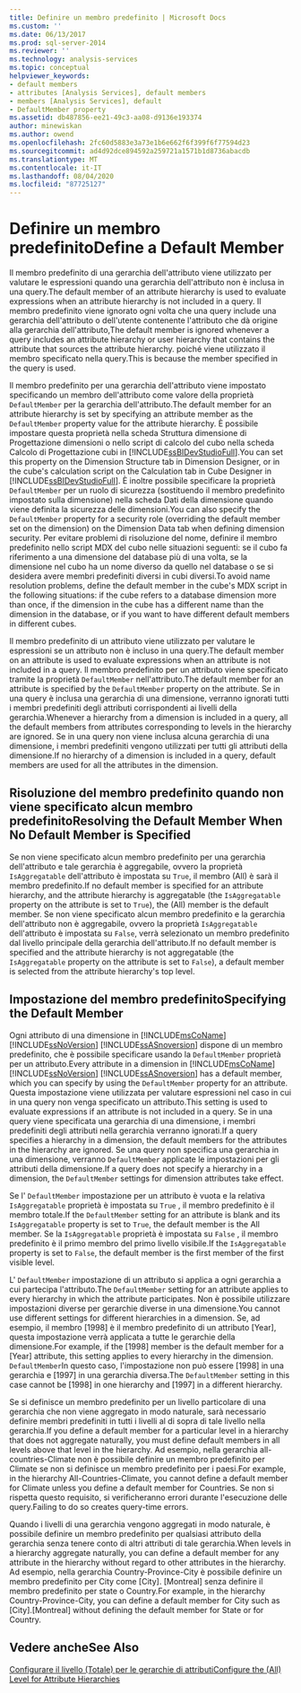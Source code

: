 ```yaml
---
title: Definire un membro predefinito | Microsoft Docs
ms.custom: ''
ms.date: 06/13/2017
ms.prod: sql-server-2014
ms.reviewer: ''
ms.technology: analysis-services
ms.topic: conceptual
helpviewer_keywords:
- default members
- attributes [Analysis Services], default members
- members [Analysis Services], default
- DefaultMember property
ms.assetid: db487856-ee21-49c3-aa08-d9136e193374
author: minewiskan
ms.author: owend
ms.openlocfilehash: 2fc60d5883e3a73e1b6e662f6f399f6f77594d23
ms.sourcegitcommit: ad4d92dce894592a259721a1571b1d8736abacdb
ms.translationtype: MT
ms.contentlocale: it-IT
ms.lasthandoff: 08/04/2020
ms.locfileid: "87725127"
---
```

# <a name="define-a-default-member"></a><span data-ttu-id="04d16-102">Definire un membro predefinito</span><span class="sxs-lookup"><span data-stu-id="04d16-102">Define a Default Member</span></span>
  <span data-ttu-id="04d16-103">Il membro predefinito di una gerarchia dell'attributo viene utilizzato per valutare le espressioni quando una gerarchia dell'attributo non è inclusa in una query.</span><span class="sxs-lookup"><span data-stu-id="04d16-103">The default member of an attribute hierarchy is used to evaluate expressions when an attribute hierarchy is not included in a query.</span></span> <span data-ttu-id="04d16-104">Il membro predefinito viene ignorato ogni volta che una query include una gerarchia dell'attributo o dell'utente contenente l'attributo che dà origine alla gerarchia dell'attributo,</span><span class="sxs-lookup"><span data-stu-id="04d16-104">The default member is ignored whenever a query includes an attribute hierarchy or user hierarchy that contains the attribute that sources the attribute hierarchy.</span></span> <span data-ttu-id="04d16-105">poiché viene utilizzato il membro specificato nella query.</span><span class="sxs-lookup"><span data-stu-id="04d16-105">This is because the member specified in the query is used.</span></span>  
  
 <span data-ttu-id="04d16-106">Il membro predefinito per una gerarchia dell'attributo viene impostato specificando un membro dell'attributo come valore della proprietà `DefaultMember` per la gerarchia dell'attributo.</span><span class="sxs-lookup"><span data-stu-id="04d16-106">The default member for an attribute hierarchy is set by specifying an attribute member as the `DefaultMember` property value for the attribute hierarchy.</span></span> <span data-ttu-id="04d16-107">È possibile impostare questa proprietà nella scheda Struttura dimensione di Progettazione dimensioni o nello script di calcolo del cubo nella scheda Calcolo di Progettazione cubi in [!INCLUDE[ssBIDevStudioFull](../../includes/ssbidevstudiofull-md.md)].</span><span class="sxs-lookup"><span data-stu-id="04d16-107">You can set this property on the Dimension Structure tab in Dimension Designer, or in the cube's calculation script on the Calculation tab in Cube Designer in [!INCLUDE[ssBIDevStudioFull](../../includes/ssbidevstudiofull-md.md)].</span></span> <span data-ttu-id="04d16-108">È inoltre possibile specificare la proprietà `DefaultMember` per un ruolo di sicurezza (sostituendo il membro predefinito impostato sulla dimensione) nella scheda Dati della dimensione quando viene definita la sicurezza delle dimensioni.</span><span class="sxs-lookup"><span data-stu-id="04d16-108">You can also specify the `DefaultMember` property for a security role (overriding the default member set on the dimension) on the Dimension Data tab when defining dimension security.</span></span> <span data-ttu-id="04d16-109">Per evitare problemi di risoluzione del nome, definire il membro predefinito nello script MDX del cubo nelle situazioni seguenti: se il cubo fa riferimento a una dimensione del database più di una volta, se la dimensione nel cubo ha un nome diverso da quello nel database o se si desidera avere membri predefiniti diversi in cubi diversi.</span><span class="sxs-lookup"><span data-stu-id="04d16-109">To avoid name resolution problems, define the default member in the cube's MDX script in the following situations: if the cube refers to a database dimension more than once, if the dimension in the cube has a different name than the dimension in the database, or if you want to have different default members in different cubes.</span></span>  
  
 <span data-ttu-id="04d16-110">Il membro predefinito di un attributo viene utilizzato per valutare le espressioni se un attributo non è incluso in una query.</span><span class="sxs-lookup"><span data-stu-id="04d16-110">The default member on an attribute is used to evaluate expressions when an attribute is not included in a query.</span></span> <span data-ttu-id="04d16-111">Il membro predefinito per un attributo viene specificato tramite la proprietà `DefaultMember` nell'attributo.</span><span class="sxs-lookup"><span data-stu-id="04d16-111">The default member for an attribute is specified by the `DefaultMember` property on the attribute.</span></span> <span data-ttu-id="04d16-112">Se in una query è inclusa una gerarchia di una dimensione, verranno ignorati tutti i membri predefiniti degli attributi corrispondenti ai livelli della gerarchia.</span><span class="sxs-lookup"><span data-stu-id="04d16-112">Whenever a hierarchy from a dimension is included in a query, all the default members from attributes corresponding to levels in the hierarchy are ignored.</span></span> <span data-ttu-id="04d16-113">Se in una query non viene inclusa alcuna gerarchia di una dimensione, i membri predefiniti vengono utilizzati per tutti gli attributi della dimensione.</span><span class="sxs-lookup"><span data-stu-id="04d16-113">If no hierarchy of a dimension is included in a query, default members are used for all the attributes in the dimension.</span></span>  
  
## <a name="resolving-the-default-member-when-no-default-member-is-specified"></a><span data-ttu-id="04d16-114">Risoluzione del membro predefinito quando non viene specificato alcun membro predefinito</span><span class="sxs-lookup"><span data-stu-id="04d16-114">Resolving the Default Member When No Default Member is Specified</span></span>  
 <span data-ttu-id="04d16-115">Se non viene specificato alcun membro predefinito per una gerarchia dell'attributo e tale gerarchia è aggregabile, ovvero la proprietà `IsAggregatable` dell'attributo è impostata su `True`, il membro (All) è sarà il membro predefinito.</span><span class="sxs-lookup"><span data-stu-id="04d16-115">If no default member is specified for an attribute hierarchy, and the attribute hierarchy is aggregatable (the `IsAggregatable` property on the attribute is set to `True`), the (All) member is the default member.</span></span> <span data-ttu-id="04d16-116">Se non viene specificato alcun membro predefinito e la gerarchia dell'attributo non è aggregabile, ovvero la proprietà `IsAggregatable` dell'attributo è impostata su `False`, verrà selezionato un membro predefinito dal livello principale della gerarchia dell'attributo.</span><span class="sxs-lookup"><span data-stu-id="04d16-116">If no default member is specified and the attribute hierarchy is not aggregatable (the `IsAggregatable` property on the attribute is set to `False`), a default member is selected from the attribute hierarchy's top level.</span></span>  
  
## <a name="specifying-the-default-member"></a><span data-ttu-id="04d16-117">Impostazione del membro predefinito</span><span class="sxs-lookup"><span data-stu-id="04d16-117">Specifying the Default Member</span></span>  
 <span data-ttu-id="04d16-118">Ogni attributo di una dimensione in [!INCLUDE[msCoName](../../includes/msconame-md.md)] [!INCLUDE[ssNoVersion](../../includes/ssnoversion-md.md)] [!INCLUDE[ssASnoversion](../../includes/ssasnoversion-md.md)] dispone di un membro predefinito, che è possibile specificare usando la `DefaultMember` proprietà per un attributo.</span><span class="sxs-lookup"><span data-stu-id="04d16-118">Every attribute in a dimension in [!INCLUDE[msCoName](../../includes/msconame-md.md)] [!INCLUDE[ssNoVersion](../../includes/ssnoversion-md.md)] [!INCLUDE[ssASnoversion](../../includes/ssasnoversion-md.md)] has a default member, which you can specify by using the `DefaultMember` property for an attribute.</span></span> <span data-ttu-id="04d16-119">Questa impostazione viene utilizzata per valutare espressioni nel caso in cui in una query non venga specificato un attributo.</span><span class="sxs-lookup"><span data-stu-id="04d16-119">This setting is used to evaluate expressions if an attribute is not included in a query.</span></span> <span data-ttu-id="04d16-120">Se in una query viene specificata una gerarchia di una dimensione, i membri predefiniti degli attributi nella gerarchia verranno ignorati.</span><span class="sxs-lookup"><span data-stu-id="04d16-120">If a query specifies a hierarchy in a dimension, the default members for the attributes in the hierarchy are ignored.</span></span> <span data-ttu-id="04d16-121">Se una query non specifica una gerarchia in una dimensione, verranno `DefaultMember` applicate le impostazioni per gli attributi della dimensione.</span><span class="sxs-lookup"><span data-stu-id="04d16-121">If a query does not specify a hierarchy in a dimension, the `DefaultMember` settings for dimension attributes take effect.</span></span>  
  
 <span data-ttu-id="04d16-122">Se l' `DefaultMember` impostazione per un attributo è vuota e la relativa `IsAggregatable` proprietà è impostata su `True` , il membro predefinito è il membro totale.</span><span class="sxs-lookup"><span data-stu-id="04d16-122">If the `DefaultMember` setting for an attribute is blank and its `IsAggregatable` property is set to `True`, the default member is the All member.</span></span> <span data-ttu-id="04d16-123">Se la `IsAggregatable` proprietà è impostata su `False` , il membro predefinito è il primo membro del primo livello visibile.</span><span class="sxs-lookup"><span data-stu-id="04d16-123">If the `IsAggregatable` property is set to `False`, the default member is the first member of the first visible level.</span></span>  
  
 <span data-ttu-id="04d16-124">L' `DefaultMember` impostazione di un attributo si applica a ogni gerarchia a cui partecipa l'attributo.</span><span class="sxs-lookup"><span data-stu-id="04d16-124">The `DefaultMember` setting for an attribute applies to every hierarchy in which the attribute participates.</span></span> <span data-ttu-id="04d16-125">Non è possibile utilizzare impostazioni diverse per gerarchie diverse in una dimensione.</span><span class="sxs-lookup"><span data-stu-id="04d16-125">You cannot use different settings for different hierarchies in a dimension.</span></span> <span data-ttu-id="04d16-126">Se, ad esempio, il membro [1998] è il membro predefinito di un attributo [Year], questa impostazione verrà applicata a tutte le gerarchie della dimensione.</span><span class="sxs-lookup"><span data-stu-id="04d16-126">For example, if the [1998] member is the default member for a [Year] attribute, this setting applies to every hierarchy in the dimension.</span></span> <span data-ttu-id="04d16-127">`DefaultMember`In questo caso, l'impostazione non può essere [1998] in una gerarchia e [1997] in una gerarchia diversa.</span><span class="sxs-lookup"><span data-stu-id="04d16-127">The `DefaultMember` setting in this case cannot be [1998] in one hierarchy and [1997] in a different hierarchy.</span></span>  
  
 <span data-ttu-id="04d16-128">Se si definisce un membro predefinito per un livello particolare di una gerarchia che non viene aggregato in modo naturale, sarà necessario definire membri predefiniti in tutti i livelli al di sopra di tale livello nella gerarchia.</span><span class="sxs-lookup"><span data-stu-id="04d16-128">If you define a default member for a particular level in a hierarchy that does not aggregate naturally, you must define default members in all levels above that level in the hierarchy.</span></span> <span data-ttu-id="04d16-129">Ad esempio, nella gerarchia all-countries-Climate non è possibile definire un membro predefinito per Climate se non si definisce un membro predefinito per i paesi.</span><span class="sxs-lookup"><span data-stu-id="04d16-129">For example, in the hierarchy All-Countries-Climate, you cannot define a default member for Climate unless you define a default member for Countries.</span></span> <span data-ttu-id="04d16-130">Se non si rispetta questo requisito, si verificheranno errori durante l'esecuzione delle query.</span><span class="sxs-lookup"><span data-stu-id="04d16-130">Failing to do so creates query-time errors.</span></span>  
  
 <span data-ttu-id="04d16-131">Quando i livelli di una gerarchia vengono aggregati in modo naturale, è possibile definire un membro predefinito per qualsiasi attributo della gerarchia senza tenere conto di altri attributi di tale gerarchia.</span><span class="sxs-lookup"><span data-stu-id="04d16-131">When levels in a hierarchy aggregate naturally, you can define a default member for any attribute in the hierarchy without regard to other attributes in the hierarchy.</span></span> <span data-ttu-id="04d16-132">Ad esempio, nella gerarchia Country-Province-City è possibile definire un membro predefinito per City come [City]. [Montreal] senza definire il membro predefinito per state o Country.</span><span class="sxs-lookup"><span data-stu-id="04d16-132">For example, in the hierarchy Country-Province-City, you can define a default member for City such as [City].[Montreal] without defining the default member for State or for Country.</span></span>  
  
## <a name="see-also"></a><span data-ttu-id="04d16-133">Vedere anche</span><span class="sxs-lookup"><span data-stu-id="04d16-133">See Also</span></span>  
 [<span data-ttu-id="04d16-134">Configurare il livello &#40;Totale&#41; per le gerarchie di attributi</span><span class="sxs-lookup"><span data-stu-id="04d16-134">Configure the &#40;All&#41; Level for Attribute Hierarchies</span></span>](database-dimensions-configure-the-all-level-for-attribute-hierarchies.md)  
  
  
